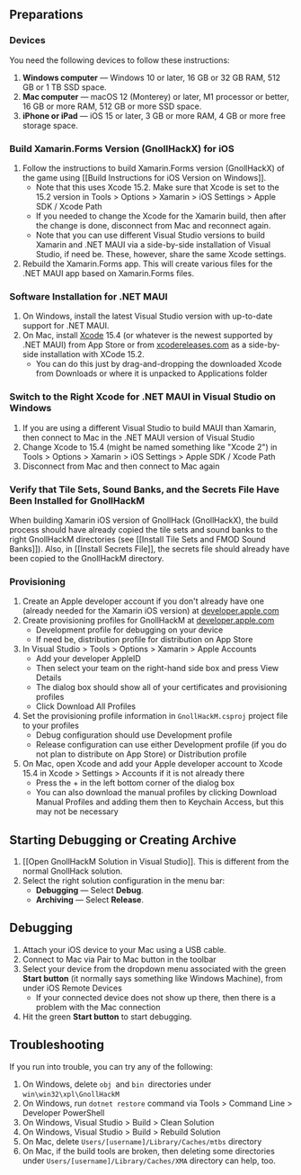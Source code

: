 ## Preparations


### Devices


You need the following devices to follow these instructions:
1. **Windows computer** — Windows 10 or later, 16 GB or 32 GB RAM, 512 GB or 1 TB SSD space.
2. **Mac computer** — macOS 12 (Monterey) or later, M1 processor or better, 16 GB or more RAM, 512 GB or more SSD space.
3. **iPhone or iPad** — iOS 15 or later, 3 GB or more RAM, 4 GB or more free storage space.


### Build Xamarin.Forms Version (GnollHackX) for iOS


1. Follow the instructions to build Xamarin.Forms version (GnollHackX) of the game using [[Build Instructions for iOS Version on Windows]].
    - Note that this uses Xcode 15.2. Make sure that Xcode is set to the 15.2 version in Tools > Options > Xamarin > iOS Settings > Apple SDK / Xcode Path
    - If you needed to change the Xcode for the Xamarin build, then after the change is done, disconnect from Mac and reconnect again.
    - Note that you can use different Visual Studio versions to build Xamarin and .NET MAUI via a side-by-side installation of Visual Studio, if need be. These, however, share the same Xcode settings.
2. Rebuild the Xamarin.Forms app. This will create various files for the .NET MAUI app based on Xamarin.Forms files.


### Software Installation for .NET MAUI


1. On Windows, install the latest Visual Studio version with up-to-date support for .NET MAUI.
2. On Mac, install [Xcode](https://apps.apple.com/us/app/xcode/id497799835) 15.4 (or whatever is the newest supported by .NET MAUI) from App Store or from [xcodereleases.com](https://xcodereleases.com/) as a side-by-side installation with XCode 15.2.
    - You can do this just by drag-and-dropping the downloaded Xcode from Downloads or where it is unpacked to Applications folder


### Switch to the Right Xcode for .NET MAUI in Visual Studio on Windows


1. If you are using a different Visual Studio to build MAUI than Xamarin, then connect to Mac in the .NET MAUI version of Visual Studio
2. Change Xcode to 15.4 (might be named something like "Xcode 2") in Tools > Options > Xamarin > iOS Settings > Apple SDK / Xcode Path
3. Disconnect from Mac and then connect to Mac again


### Verify that Tile Sets, Sound Banks, and the Secrets File Have Been Installed for GnollHackM


When building Xamarin iOS version of GnollHack (GnollHackX), the build process should have already copied the tile sets and sound banks to the right GnollHackM directories (see [[Install Tile Sets and FMOD Sound Banks]]). Also, in [[Install Secrets File]], the secrets file should already have been copied to the GnollHackM directory.


### Provisioning


1. Create an Apple developer account if you don't already have one (already needed for the Xamarin iOS version) at [developer.apple.com](https://developer.apple.com/)
2. Create provisioning profiles for GnollHackM at [developer.apple.com](https://developer.apple.com/)
    - Development profile for debugging on your device
    - If need be, distribution profile for distribution on App Store
3. In Visual Studio > Tools > Options > Xamarin > Apple Accounts
    - Add your developer AppleID
    - Then select your team on the right-hand side box and press View Details
    - The dialog box should show all of your certificates and provisioning profiles
    - Click Download All Profiles
4. Set the provisioning profile information in `GnollHackM.csproj` project file to your profiles
    - Debug configuration should use Development profile
    - Release configuration can use either Development profile (if you do not plan to distribute on App Store) or Distribution profile
5. On Mac, open Xcode and add your Apple developer account to Xcode 15.4 in Xcode > Settings > Accounts if it is not already there
    - Press the + in the left bottom corner of the dialog box
    - You can also download the manual profiles by clicking Download Manual Profiles and adding them then to Keychain Access, but this may not be necessary


## Starting Debugging or Creating Archive


1. [[Open GnollHackM Solution in Visual Studio]]. This is different from the normal GnollHack solution.
2. Select the right solution configuration in the menu bar:
    - **Debugging** — Select **Debug**.
    - **Archiving** — Select **Release**.


## Debugging


1. Attach your iOS device to your Mac using a USB cable.
2. Connect to Mac via Pair to Mac button in the toolbar
3. Select your device from the dropdown menu associated with the green **Start button** (it normally says something like Windows Machine), from under iOS Remote Devices
    - If your connected device does not show up there, then there is a problem with the Mac connection
4. Hit the green **Start button** to start debugging.


## Troubleshooting


If you run into trouble, you can try any of the following:

1. On Windows, delete `obj `and `bin `directories under `win\win32\xpl\GnollHackM`
2. On Windows, run `dotnet restore` command via Tools > Command Line > Developer PowerShell
3. On Windows, Visual Studio > Build > Clean Solution
4. On Windows, Visual Studio > Build > Rebuild Solution
5. On Mac, delete `Users/[username]/Library/Caches/mtbs` directory
6. On Mac, if the build tools are broken, then deleting some directories under `Users/[username]/Library/Caches/XMA` directory can help, too.